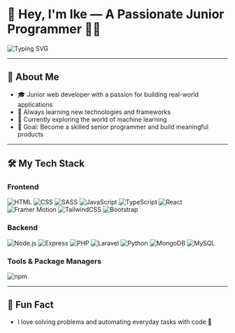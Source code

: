 # 👋 Hey, I'm Ike — A Passionate Junior Programmer 👨‍💻

![Typing SVG](https://readme-typing-svg.demolab.com?font=Fira+Code&duration=4000&pause=1000&color=4DA8DA&center=true&vCenter=true&width=500&lines=Welcome+to+my+GitHub!;I'm+Ike+Belida;Junior+Programmer+🚀;Always+Learning+%26+Building+Cool+Stuff)

---

## 🚀 About Me

- 🎓 Junior web developer with a passion for building real-world applications  
- 🧠 Always learning new technologies and frameworks  
- 🌱 Currently exploring the world of machine learning  
- 🎯 Goal: Become a skilled senior programmer and build meaningful products  

---

## 🛠 My Tech Stack

### Frontend
![HTML](https://img.shields.io/badge/HTML5-E34F26?style=for-the-badge&logo=html5&logoColor=white)
![CSS](https://img.shields.io/badge/CSS3-1572B6?style=for-the-badge&logo=css3&logoColor=white)
![SASS](https://img.shields.io/badge/Sass-CC6699?style=for-the-badge&logo=sass&logoColor=white)
![JavaScript](https://img.shields.io/badge/JavaScript-F7DF1E?style=for-the-badge&logo=javascript&logoColor=black)
![TypeScript](https://img.shields.io/badge/TypeScript-007ACC?style=for-the-badge&logo=typescript&logoColor=white)
![React](https://img.shields.io/badge/React-20232A?style=for-the-badge&logo=react&logoColor=61DAFB)
![Framer Motion](https://img.shields.io/badge/Framer_Motion-EF0184?style=for-the-badge&logo=framer&logoColor=white)
![TailwindCSS](https://img.shields.io/badge/Tailwind_CSS-38B2AC?style=for-the-badge&logo=tailwind-css&logoColor=white)
![Bootstrap](https://img.shields.io/badge/Bootstrap-563D7C?style=for-the-badge&logo=bootstrap&logoColor=white)

### Backend
![Node.js](https://img.shields.io/badge/Node.js-339933?style=for-the-badge&logo=nodedotjs&logoColor=white)
![Express](https://img.shields.io/badge/Express.js-000000?style=for-the-badge&logo=express&logoColor=white)
![PHP](https://img.shields.io/badge/PHP-777BB4?style=for-the-badge&logo=php&logoColor=white)
![Laravel](https://img.shields.io/badge/Laravel-FF2D20?style=for-the-badge&logo=laravel&logoColor=white)
![Python](https://img.shields.io/badge/Python-3776AB?style=for-the-badge&logo=python&logoColor=white)
![MongoDB](https://img.shields.io/badge/MongoDB-47A248?style=for-the-badge&logo=mongodb&logoColor=white)
![MySQL](https://img.shields.io/badge/MySQL-4479A1?style=for-the-badge&logo=mysql&logoColor=white)

### Tools & Package Managers
![npm](https://img.shields.io/badge/npm-CB3837?style=for-the-badge&logo=npm&logoColor=white)

---

## 🎯 Fun Fact

- I love solving problems and automating everyday tasks with code 🤖
